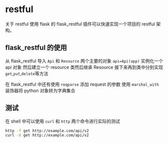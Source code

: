 # restful
关于 restful 使用 flask 的 flask_restful 插件可以快速实现一个项目的 restful 架构。

## flask_restful 的使用
从 flask_restful 导入 `Api` 和 `Resource` 两个主要的对象 
`api=Api(app)` 实例化一个 api 对象
然后建立一个 resource 类然后继承 Resource 接下来再到类中分别实现 `get`,`put`,`delete`等方法

在 flask_restful 中还有使用 `reqparse` 添加 request 的参数
使用 `marshal_with` 装饰器将 python 对象转为字典集合

## 测试
在 shell 中可以使用 `curl` 和 `http` 两个命令进行实际的测试
```sh
http -f get http://example.com/api/v2
curl -X get http://example.com/api/v2
```
